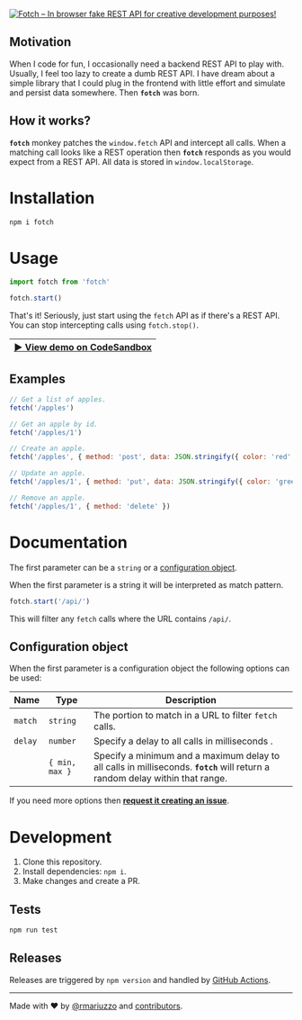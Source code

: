 [![Fotch – In browser fake REST API for creative development purposes!
](.github/assets/banner.svg)](#installation)

## Motivation

When I code for fun, I occasionally need a backend REST API to play with. Usually, I feel too lazy to create a dumb REST API. I have dream about a simple library that I could plug in the frontend with little effort and simulate and persist data somewhere. Then **`fotch`** was born.

## How it works?

**`fotch`** monkey patches the `window.fetch` API and intercept all calls. When a matching call looks like a REST operation then **`fotch`** responds as you would expect from a REST API. All data is stored in `window.localStorage`.

# Installation

```bash
npm i fotch
```

# Usage

```ts
import fotch from 'fotch'

fotch.start()
```

That's it! Seriously, just start using the `fetch` API as if there's a REST API. You can stop intercepting calls using `fotch.stop()`.

| **[▶︎ View demo on CodeSandbox](https://codesandbox.io/s/rwqo347pjo?autoresize=1&hidenavigation=1&view=preview)** |
| ----------------------------------------------------------------------------------------------------------------- |


## Examples

```js
// Get a list of apples.
fetch('/apples')

// Get an apple by id.
fetch('/apples/1')

// Create an apple.
fetch('/apples', { method: 'post', data: JSON.stringify({ color: 'red' }) })

// Update an apple.
fetch('/apples/1', { method: 'put', data: JSON.stringify({ color: 'green' }) })

// Remove an apple.
fetch('/apples/1', { method: 'delete' })
```

# Documentation

The first parameter can be a `string` or a [configuration object](#configuration-object).

When the first parameter is a string it will be interpreted as match pattern.

```js
fotch.start('/api/')
```

This will filter any `fetch` calls where the URL contains `/api/`.

## Configuration object

When the first parameter is a configuration object the following options can be used:

| Name                              | Type           | Description                                                                                                                   |
| --------------------------------- | -------------- | ----------------------------------------------------------------------------------------------------------------------------- |
| `match`                           | `string`       | The portion to match in a URL to filter `fetch` calls.                                                                        |
| `delay`                           | `number`       | Specify a delay to all calls in milliseconds .                                                                                |
| <!-- Intentionally left blank --> | `{ min, max }` | Specify a minimum and a maximum delay to all calls in milliseconds. **`fotch`** will return a random delay within that range. |

If you need more options then **[request it creating an issue](/issues/new)**.

# Development

1.  Clone this repository.
2.  Install dependencies: `npm i`.
3.  Make changes and create a PR.

## Tests

```sh
npm run test
```

## Releases

Releases are triggered by `npm version` and handled by [GitHub Actions](https://github.com/rmariuzzo/fotch/actions?query=workflow%3Apublish).

---

Made with ♥ by [@rmariuzzo](https://github.com/rmariuzzo) and [contributors](https://github.com/rmariuzzo/fotch/graphs/contributors).
